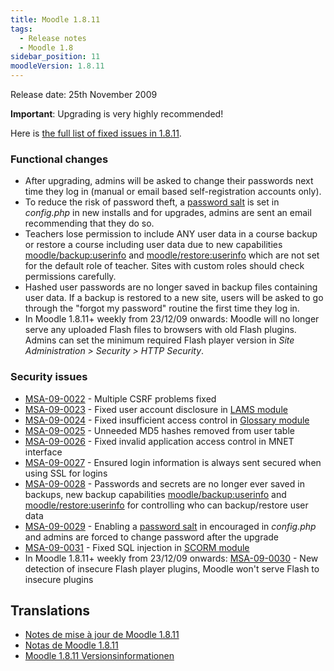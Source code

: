 ```yaml
---
title: Moodle 1.8.11
tags:
  - Release notes
  - Moodle 1.8
sidebar_position: 11
moodleVersion: 1.8.11
---
```

Release date: 25th November 2009

**Important**:  Upgrading is very highly recommended!

Here is [the full list of fixed issues in 1.8.11](http://tracker.moodle.org/browse/MDL/fixforversion/10383).

### Functional changes

- After upgrading, admins will be asked to change their passwords next time they log in (manual or email based self-registration accounts only).
- To reduce the risk of password theft, a [password salt](https://docs.moodle.org/en/Password_salting) is set in *config.php* in new installs and for upgrades, admins are sent an email recommending that they do so.
- Teachers lose permission to include ANY user data in a course backup or restore a course including user data due to new capabilities  [moodle/backup:userinfo](https://docs.moodle.org/Capabilities/moodle/backup/userinfo) and [moodle/restore:userinfo](https://docs.moodle.org/Capabilities/moodle/restore/userinfo) which are not set for the default role of teacher.  Sites with custom roles should check permissions carefully.
- Hashed user passwords are no longer saved in backup files containing user data. If a backup is restored to a new site, users will be asked to go through the "forgot my password" routine the first time they log in.
- In Moodle 1.8.11+ weekly from 23/12/09 onwards: Moodle will no longer serve any uploaded Flash files to browsers with old Flash plugins. Admins can set the minimum required Flash player version in *Site Administration > Security > HTTP Security*.

### Security issues

- [MSA-09-0022](http://moodle.org/mod/forum/discuss.php?d=139100) - Multiple CSRF problems fixed
- [MSA-09-0023](http://moodle.org/mod/forum/discuss.php?d=139102) - Fixed user account disclosure in [LAMS module](https://docs.moodle.org/en/LAMS_module)
- [MSA-09-0024](http://moodle.org/mod/forum/discuss.php?d=139103) - Fixed insufficient access control in [Glossary module](https://docs.moodle.org/en/Glossary_module)
- [MSA-09-0025](http://moodle.org/mod/forum/discuss.php?d=139105) - Unneeded MD5 hashes removed from user table
- [MSA-09-0026](http://moodle.org/mod/forum/discuss.php?d=139106) - Fixed invalid application access control in MNET interface
- [MSA-09-0027](http://moodle.org/mod/forum/discuss.php?d=139107) - Ensured login information is always sent secured when using SSL for logins
- [MSA-09-0028](http://moodle.org/mod/forum/discuss.php?d=139110) - Passwords and secrets are no longer ever saved in backups, new backup capabilities [moodle/backup:userinfo](https://docs.moodle.org/Capabilities/moodle/backup/userinfo) and [moodle/restore:userinfo](https://docs.moodle.org/Capabilities/moodle/restore/userinfo) for controlling who can backup/restore user data
- [MSA-09-0029](http://moodle.org/mod/forum/discuss.php?d=139111) - Enabling a [password salt](https://docs.moodle.org/en/Password_salting) in encouraged in *config.php* and admins are forced to change password after the upgrade
- [MSA-09-0031](http://moodle.org/mod/forum/discuss.php?d=139120) - Fixed SQL injection in [SCORM module](https://docs.moodle.org/en/SCORM_module)
- In Moodle 1.8.11+ weekly from 23/12/09 onwards: [MSA-09-0030](http://moodle.org/mod/forum/discuss.php?d=139119) - New detection of insecure Flash player plugins, Moodle won't serve Flash to insecure plugins

## Translations

- [Notes de mise à jour de Moodle 1.8.11](https://docs.moodle.org/fr/Notes_de_mise_à_jour_de_Moodle_1.8.11)
- [Notas de Moodle 1.8.11](https://docs.moodle.org/es/Notas_de_Moodle_1.8.11)
- [Moodle 1.8.11 Versionsinformationen](https://docs.moodle.org/de/Moodle_1.8.11_Versionsinformationen)
